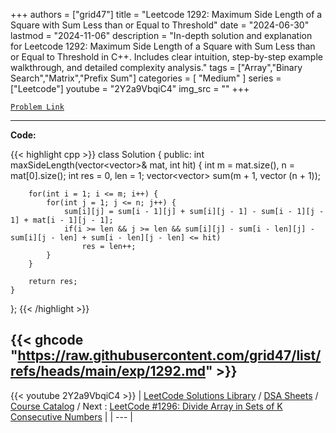 
+++
authors = ["grid47"]
title = "Leetcode 1292: Maximum Side Length of a Square with Sum Less than or Equal to Threshold"
date = "2024-06-30"
lastmod = "2024-11-06"
description = "In-depth solution and explanation for Leetcode 1292: Maximum Side Length of a Square with Sum Less than or Equal to Threshold in C++. Includes clear intuition, step-by-step example walkthrough, and detailed complexity analysis."
tags = ["Array","Binary Search","Matrix","Prefix Sum"]
categories = [
    "Medium"
]
series = ["Leetcode"]
youtube = "2Y2a9VbqiC4"
img_src = ""
+++



[`Problem Link`](https://leetcode.com/problems/maximum-side-length-of-a-square-with-sum-less-than-or-equal-to-threshold/description/)

---
**Code:**

{{< highlight cpp >}}
class Solution {
public:
    int maxSideLength(vector<vector<int>>& mat, int hit) {
        int m = mat.size(), n = mat[0].size();
        int res = 0, len = 1;
        vector<vector<int>> sum(m + 1, vector<int> (n + 1));
        
        for(int i = 1; i <= m; i++) {
            for(int j = 1; j <= n; j++) {
                sum[i][j] = sum[i - 1][j] + sum[i][j - 1] - sum[i - 1][j - 1] + mat[i - 1][j - 1];
                if(i >= len && j >= len && sum[i][j] - sum[i - len][j] - sum[i][j - len] + sum[i - len][j - len] <= hit)
                    res = len++;
            }
        }
        
        return res;
    }
};
{{< /highlight >}}

{{< ghcode "https://raw.githubusercontent.com/grid47/list/refs/heads/main/exp/1292.md" >}}
---
{{< youtube 2Y2a9VbqiC4 >}}
| [LeetCode Solutions Library](https://grid47.xyz/leetcode/) / [DSA Sheets](https://grid47.xyz/sheets/) / [Course Catalog](https://grid47.xyz/courses/) / Next : [LeetCode #1296: Divide Array in Sets of K Consecutive Numbers](https://grid47.xyz/leetcode/solution-1296-divide-array-in-sets-of-k-consecutive-numbers/) |
| --- |
